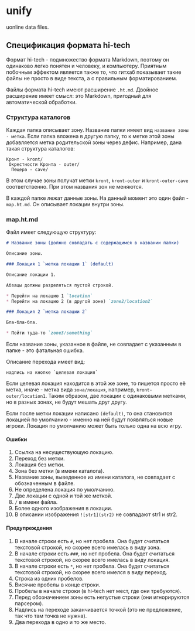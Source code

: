 unify
=====

uonline data files.



Спецификация формата hi-tech
----------------------------

Формат hi-tech - подмножество формата Markdown, поэтому он одинаково легко понятен и человеку, и компьютеру. Приятным побочным эффектом является также то, что гитхаб показывает такие файлы не просто в виде текста, а с правильным форматированием.

Файлы формата hi-tech имеют расширение `.ht.md`. Двойное расширение имеет смысл: это Markdown, пригодный для автоматической обработки.


### Структура каталогов

Каждая папка описывает зону. Название папки имеет вид `название зоны - метка`. Если папка вложена в другую папку, то к метке этой зоны добавляется метка родительской зоны через дефис. Например, дана такая структура каталогов:

    Кронт - kront/
     Окрестности Кронта - outer/
      Пещера - cave/

В этом случае зоны получат метки `kront`, `kront-outer` и `kront-outer-cave` соответственно. При этом названия зон не меняются.

В каждой папке лежат данные зоны. На данный момент это один файл - `map.ht.md`. Он описывает локации внутри зоны.


### map.ht.md

Файл имеет следующую структуру:

```markdown
# Название зоны (должно совпадать с содержащимся в названии папки)

Описание зоны.

### Локация 1 `метка локации 1` (default)

Описание локации 1.

Абзацы должны разделяться пустой строкой.

* Перейти на локацию 1 `location`
* Перейти на локацию 2 (в другой зоне) `zone2/location2`

### Локация 2 `метка локации 2`

Бла-бла-бла.

* Пойти туда-то `zone3/something`
```

Если название зоны, указанное в файле, не совпадает с указанным в папке - это фатальная ошибка.

Описание перехода имеет вид:

    надпись на кнопке `целевая локация`
    
Если целевая локация находится в этой же зоне, то пишется просто её метка, иначе - метка вида `зона/локация`, например, `kront-outer/location1`. Таким образом, две локации с одинаковыми метками, но в разных зонах, не будут мешать друг другу.

Если после метки локации написано `(default)`, то она становится локацией по умолчанию - именно на ней будут появляться новые игроки. Локация по умолчанию может быть только одна на всю игру.

#### Ошибки

1. Ссылка на несуществующую локацию.
2. Переход без метки.
3. Локация без метки.
4. Зона без метки (в имени каталога).
5. Название зоны, выведенное из имени каталога, не совпадает с обозначенным в файле.
6. Не определена локация по умолчанию.
7. Две локации с одной и той же меткой.
8. `/` в имени файла.
9. Более одного изображения в локации.
10. В описании изображения `![str1](str2)` не совпадают str1 и str2.

#### Предупреждения

1. В начале строки есть `#`, но нет пробела. Она будет считаться текстовой строкой, но скорее всего имелась в виду зона.
2. В начале строки есть `###`, но нет пробела. Она будет считаться текстовой строкой, но скорее всего имелась в виду локация.
3. В начале строки есть `*`, но нет пробела. Она будет считаться текстовой строкой, но скорее всего имелся в виду переход.
4. Строка из одних пробелов.
5. Висячие пробелы в конце строки.
6. Пробелы в начале строки (в hi-tech нет мест, где они требуются).
7. Перед обозначением зоны есть непустые строки (они игнорируются парсером).
8. Надпись на переходе заканчивается точкой (это не предложение, так что там точка не нужна).
9. Два перехода в одно и то же место.
